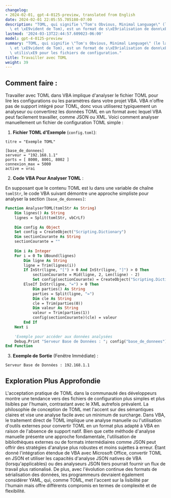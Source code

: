 ```yaml
---
changelog:
- 2024-02-01, gpt-4-0125-preview, translated from English
date: 2024-02-01 22:05:55.705180-07:00
description: "TOML, qui signifie \"Tom's Obvious, Minimal Language\" (le langage minimal\
  \ et \xE9vident de Tom), est un format de s\xE9rialisation de donn\xE9es principalement\u2026"
lastmod: '2024-03-13T22:44:57.609023-06:00'
model: gpt-4-0125-preview
summary: "TOML, qui signifie \"Tom's Obvious, Minimal Language\" (le langage minimal\
  \ et \xE9vident de Tom), est un format de s\xE9rialisation de donn\xE9es principalement\
  \ utilis\xE9 pour les fichiers de configuration."
title: Travailler avec TOML
weight: 39
---
```


## Comment faire :
Travailler avec TOML dans VBA implique d'analyser le fichier TOML pour lire les configurations ou les paramètres dans votre projet VBA. VBA n'offre pas de support intégré pour TOML, donc vous utiliserez typiquement un analyseur ou convertirez les données TOML en un format avec lequel VBA peut facilement travailler, comme JSON ou XML. Voici comment analyser manuellement un fichier de configuration TOML simple :

1. **Fichier TOML d'Exemple** (`config.toml`):
```
titre = "Exemple TOML"

[base_de_donnees]
serveur = "192.168.1.1"
ports = [ 8000, 8001, 8002 ]
connexion_max = 5000
active = vrai
```

2. **Code VBA Pour Analyser TOML** :

En supposant que le contenu TOML est lu dans une variable de chaîne `tomlStr`, le code VBA suivant démontre une approche simpliste pour analyser la section `[base_de_donnees]`:

```vb
Function AnalyserTOML(tomlStr As String)
    Dim lignes() As String
    lignes = Split(tomlStr, vbCrLf)
    
    Dim config As Object
    Set config = CreateObject("Scripting.Dictionary")
    Dim sectionCourante As String
    sectionCourante = ""
    
    Dim i As Integer
    For i = 0 To UBound(lignes)
        Dim ligne As String
        ligne = Trim(lignes(i))
        If InStr(ligne, "[") > 0 And InStr(ligne, "]") > 0 Then
            sectionCourante = Mid(ligne, 2, Len(ligne) - 2)
            Set config(sectionCourante) = CreateObject("Scripting.Dictionary")
        ElseIf InStr(ligne, "=") > 0 Then
            Dim parties() As String
            parties = Split(ligne, "=")
            Dim cle As String
            cle = Trim(parties(0))
            Dim valeur As String
            valeur = Trim(parties(1))
            config(sectionCourante)(cle) = valeur
        End If
    Next i
    
    'Exemple pour accéder aux données analysées
    Debug.Print "Serveur Base de Données : "; config("base_de_donnees")("serveur")
End Function
```

3. **Exemple de Sortie** (Fenêtre Immédiate) :
```
Serveur Base de Données : 192.168.1.1
```

## Exploration Plus Approfondie
L'acceptation pratique de TOML dans la communauté des développeurs montre une tendance vers des fichiers de configuration plus simples et plus lisibles par l'humain, contrastant avec le XML autrefois prévalent. La philosophie de conception de TOML met l'accent sur des sémantiques claires et vise une analyse facile avec un minimum de surcharge. Dans VBA, le traitement direct de TOML implique une analyse manuelle ou l'utilisation d'outils externes pour convertir TOML en un format plus adapté à VBA en raison de l'absence de support natif. Bien que cette méthode d'analyse manuelle présente une approche fondamentale, l'utilisation de bibliothèques externes ou de formats intermédiaires comme JSON peut offrir des stratégies d'analyse plus robustes et moins sujettes à erreur. Étant donné l'intégration étendue de VBA avec Microsoft Office, convertir TOML en JSON et utiliser les capacités d'analyse JSON natives de VBA (lorsqu'applicables) ou des analyseurs JSON tiers pourrait fournir un flux de travail plus rationalisé. De plus, avec l'évolution continue des formats de sérialisation des données, les programmeurs devraient également considérer YAML, qui, comme TOML, met l'accent sur la lisibilité par l'humain mais offre différents compromis en termes de complexité et de flexibilité.

